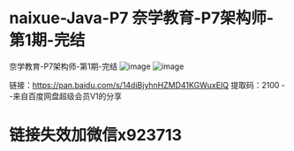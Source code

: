 # naixue-Java-P7 奈学教育-P7架构师-第1期-完结
奈学教育-P7架构师-第1期-完结
![image](https://user-images.githubusercontent.com/91378327/135024604-878b5c40-ae86-4300-94a6-5633b5f01539.png)
![image](https://user-images.githubusercontent.com/91378327/135024622-acb509dd-226d-4fc6-8e83-c21daebceab8.png)


链接：https://pan.baidu.com/s/14diBjyhnHZMD41KGWuxEIQ 
提取码：2100 
--来自百度网盘超级会员V1的分享
# 链接失效加微信x923713 


